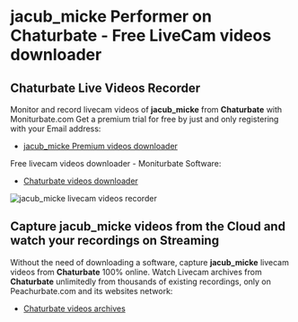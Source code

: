 # jacub_micke Performer on Chaturbate - Free LiveCam videos downloader

## Chaturbate Live Videos Recorder

Monitor and record livecam videos of **jacub_micke** from **Chaturbate** with Moniturbate.com
Get a premium trial for free by just and only registering with your Email address:
* [jacub_micke Premium videos downloader](https://moniturbate.com/request-demo-licence-key.html)

Free livecam videos downloader - Moniturbate Software:
* [Chaturbate videos downloader](https://moniturbate.com/moniturbate-download-software.html)

![jacub_micke livecam videos recorder](https://peachurnet.com/templates/moniturbate-software.png)


## Capture jacub_micke videos from the Cloud and watch your recordings on Streaming

Without the need of downloading a software, capture **jacub_micke** livecam videos from **Chaturbate** 100% online.
Watch Livecam archives from **Chaturbate** unlimitedly from thousands of existing recordings, only on Peachurbate.com and its websites network:
* [Chaturbate videos archives](https://peachurnet.com/)